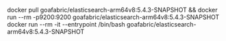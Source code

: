 
docker pull goafabric/elasticsearch-arm64v8:5.4.3-SNAPSHOT && docker run --rm -p9200:9200 goafabric/elasticsearch-arm64v8:5.4.3-SNAPSHOT
docker run --rm -it --entrypoint /bin/bash goafabric/elasticsearch-arm64v8:5.4.3-SNAPSHOT


